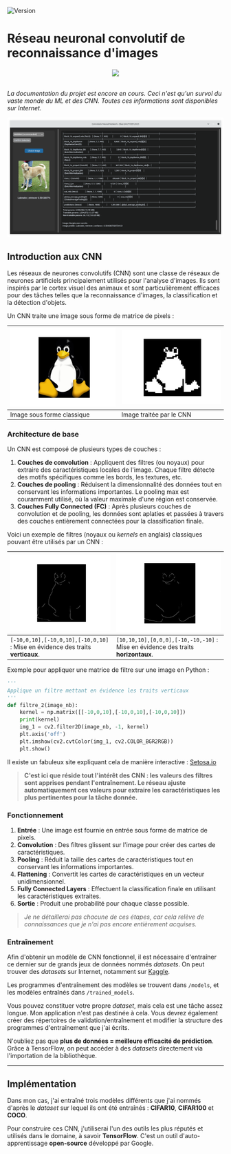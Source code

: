 ![Version](https://img.shields.io/github/v/tag/elias-utf8/convolutional-neural-network?label=version&color=blue)
# Réseau neuronal convolutif de reconnaissance d'images

<div align="center">
  <img src="https://upload.wikimedia.org/wikipedia/commons/a/ab/TensorFlow_logo.svg" width="350" style="vertical-align: middle" />
</div>

<br>

*La documentation du projet est encore en cours. Ceci n'est qu'un survol du vaste monde du ML et des CNN. Toutes ces informations sont disponibles sur Internet.*

![Aperçu de l'application](screenshots/app_screen.png)

## Introduction aux CNN

Les réseaux de neurones convolutifs (CNN) sont une classe de réseaux de neurones artificiels principalement utilisés pour l'analyse d'images. Ils sont inspirés par le cortex visuel des animaux et sont particulièrement efficaces pour des tâches telles que la reconnaissance d'images, la classification et la détection d'objets.

Un CNN traite une image sous forme de matrice de pixels :

| ![Tux_2](screenshots/tux_1.png)  | ![Tux_3](screenshots/tux_2.png)  |
|----------------------------------|----------------------------------|
| Image sous forme classique       | Image traitée par le CNN         |

### Architecture de base

Un CNN est composé de plusieurs types de couches :

1. **Couches de convolution** : Appliquent des filtres (ou noyaux) pour extraire des caractéristiques locales de l'image. Chaque filtre détecte des motifs spécifiques comme les bords, les textures, etc.
2. **Couches de pooling** : Réduisent la dimensionnalité des données tout en conservant les informations importantes. Le pooling max est couramment utilisé, où la valeur maximale d'une région est conservée.
3. **Couches Fully Connected (FC)** : Après plusieurs couches de convolution et de pooling, les données sont aplaties et passées à travers des couches entièrement connectées pour la classification finale.

Voici un exemple de filtres (noyaux ou *kernels* en anglais) classiques pouvant être utilisés par un CNN :

| ![Tux_2](screenshots/tux_3.png)                                                | ![Tux_3](screenshots/tux_4.png)                                                  |
|--------------------------------------------------------------------------------|----------------------------------------------------------------------------------|
| `[-10,0,10],[-10,0,10],[-10,0,10]` : Mise en évidence des traits **verticaux**.| `[10,10,10],[0,0,0],[-10,-10,-10]` : Mise en évidence des traits **horizontaux**.|

Exemple pour appliquer une matrice de filtre sur une image en Python :
```py
'''
Applique un filtre mettant en évidence les traits verticaux
'''
def filtre_2(image_nb):
    kernel = np.matrix([[-10,0,10],[-10,0,10],[-10,0,10]])
    print(kernel)
    img_1 = cv2.filter2D(image_nb, -1, kernel)
    plt.axis('off')
    plt.imshow(cv2.cvtColor(img_1, cv2.COLOR_BGR2RGB))
    plt.show()
```
Il existe un fabuleux site expliquant cela de manière interactive : [Setosa.io](https://setosa.io/ev/image-kernels/)

> **C'est ici que réside tout l'intérêt des CNN : les valeurs des filtres sont apprises pendant l'entraînement. Le réseau ajuste automatiquement ces valeurs pour extraire les caractéristiques les plus pertinentes pour la tâche donnée.**

### Fonctionnement

1. **Entrée** : Une image est fournie en entrée sous forme de matrice de pixels.
2. **Convolution** : Des filtres glissent sur l'image pour créer des cartes de caractéristiques.
3. **Pooling** : Réduit la taille des cartes de caractéristiques tout en conservant les informations importantes.
4. **Flattening** : Convertit les cartes de caractéristiques en un vecteur unidimensionnel.
5. **Fully Connected Layers** : Effectuent la classification finale en utilisant les caractéristiques extraites.
6. **Sortie** : Produit une probabilité pour chaque classe possible.

> _Je ne détaillerai pas chacune de ces étapes, car cela relève de connaissances que je n'ai pas encore entièrement acquises._

### Entraînement

Afin d'obtenir un modèle de CNN fonctionnel, il est nécessaire d'entraîner ce dernier sur de grands jeux de données nommés *datasets*. On peut trouver des *datasets* sur Internet, notamment sur [Kaggle](https://www.kaggle.com/datasets).

Les programmes d'entraînement des modèles se trouvent dans `/models`, et les modèles entraînés dans `/trained_models`.

Vous pouvez constituer votre propre *dataset*, mais cela est une tâche assez longue. Mon application n'est pas destinée à cela. Vous devrez également créer des répertoires de validation/entraînement et modifier la structure des programmes d'entraînement que j'ai écrits.

N'oubliez pas que **plus de données = meilleure efficacité de prédiction**.
Grâce à TensorFlow, on peut accéder à des *datasets* directement via l'importation de la bibliothèque.

---
## Implémentation
Dans mon cas, j'ai entraîné trois modèles différents que j'ai nommés d'après le *dataset* sur lequel ils ont été entraînés :
**CIFAR10**, **CIFAR100** et **COCO**.

Pour construire ces CNN, j'utiliserai l'un des outils les plus réputés et utilisés dans le domaine, à savoir **TensorFlow**. C'est un outil d'auto-apprentissage **open-source** développé par Google.

